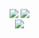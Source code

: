 <div align=center>
  <img src="https://github-readme-stats.vercel.app/api?username=DervexHero&show_icons=true&text_bold=false&border_radius=6&bg_color=0d1117&border_color=2f353c&title_color=c9d1d9&text_color=8b949e&icon_color=58a6ff&ring_color=39d353"/>
  <img src="https://github-readme-stats.vercel.app/api/top-langs/?username=DervexHero&layout=compact&custom_title=DARK's%20Top%20Languages&border_radius=6&bg_color=0d1117&border_color=2f353c&title_color=c9d1d9&text_color=8b949e&icon_color=58a6ff"/>
</div>

<div align=center>
  <img src="https://github.com/DervexHero/DervexHero/blob/output/github-contribution-snake.svg"/>
</div>
